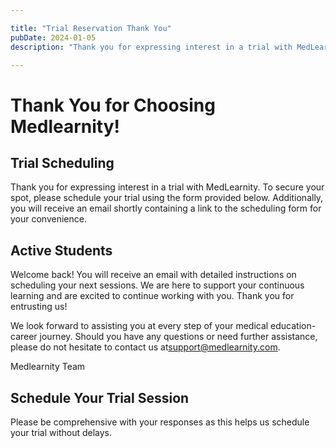 ```yaml
---

title: "Trial Reservation Thank You"
pubDate: 2024-01-05
description: "Thank you for expressing interest in a trial with MedLearnity. To secure your spot, please schedule your trial using the form provided below. Additionally,"

---
```



# Thank You for Choosing Medlearnity!

## Trial Scheduling

Thank you for expressing interest in a trial with MedLearnity. To secure your spot, please schedule your trial using the form provided below. Additionally, you will receive an email shortly containing a link to the scheduling form for your convenience.

## Active Students

Welcome back! You will receive an email with detailed instructions on scheduling your next sessions. We are here to support your continuous learning and are excited to continue working with you. Thank you for entrusting us!

We look forward to assisting you at every step of your medical education-career journey. Should you have any questions or need further assistance, please do not hesitate to contact us at[support@medlearnity.com](mailto:support@medlearnity.com).

Medlearnity Team

## Schedule Your Trial Session

Please be comprehensive with your responses as this helps us schedule your trial without delays.
